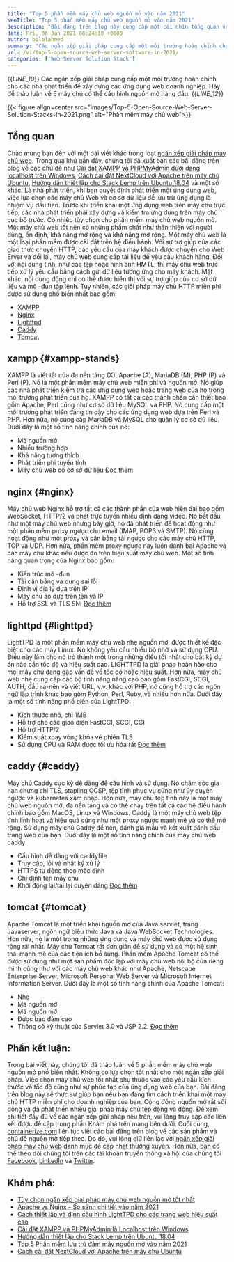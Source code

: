 ```yaml
---
title: "Top 5 phần mềm máy chủ web nguồn mở vào năm 2021" 
seoTitle: "Top 5 phần mềm máy chủ web nguồn mở vào năm 2021" 
description: "Bài đăng trên blog này cung cấp một cái nhìn tổng quan về 5 phần mềm máy chủ web phổ biến hàng đầu. Tất cả các phần mềm được liệt kê ở đây là tự lưu trữ, miễn phí và cung cấp các tính năng phong phú." 
date: Fri, 08 Jan 2021 08:24:10 +0000
author: bilalahmed
summary: "Các ngăn xếp giải pháp cung cấp một môi trường hoàn chỉnh cho các nhà phát triển để xây dựng các ứng dụng web doanh nghiệp. Hãy để thảo luận về 5 máy chủ có thể cấu hình nguồn mở hàng đầu." 
url: /vi/top-5-open-source-web-server-software-in-2021/
categories: ['Web Server Solution Stack']
---
```

{{_LINE_10_}}
  Các ngăn xếp giải pháp cung cấp một môi trường hoàn chỉnh cho các nhà phát triển để xây dựng các ứng dụng web doanh nghiệp. Hãy để thảo luận về 5 máy chủ có thể cấu hình nguồn mở hàng đầu.
{{_LINE_12_}}

{{< figure align=center src="images/Top-5-Open-Source-Web-Server-Solution-Stacks-In-2021.png" alt="Phần mềm máy chủ web">}}


## Tổng quan
Chào mừng bạn đến với một bài viết khác trong loạt [ngăn xếp giải pháp máy chủ web][1]. Trong quá khứ gần đây, chúng tôi đã xuất bản các bài đăng trên blog về các chủ đề như [Cài đặt XAMPP và PHPMyAdmin dưới dạng localhost trên Windows][2], [Cách cài đặt NextCloud với Apache trên máy chủ Ubuntu][3], [Hướng dẫn thiết lập cho Stack Lemp trên Ubuntu 18.04][4] và một số khác. Là nhà phát triển, khi bạn quyết định phát triển một ứng dụng web, việc lựa chọn các máy chủ Web và cơ sở dữ liệu để lưu trữ ứng dụng là nhiệm vụ đầu tiên. Trước khi triển khai một ứng dụng web trên máy chủ trực tiếp, các nhà phát triển phải xây dựng và kiểm tra ứng dụng trên máy chủ cục bộ trước. Có nhiều tùy chọn cho phần mềm máy chủ web nguồn mở. Một máy chủ web tốt nên có những phẩm chất như thân thiện với người dùng, ổn định, khả năng mở rộng và khả năng mở rộng.
Một máy chủ web là một loại phần mềm được cài đặt trên hệ điều hành. Với sự trợ giúp của các giao thức chuyển HTTP, các yêu cầu của máy khách được chuyển cho Web Erver và đổi lại, máy chủ web cung cấp tài liệu để yêu cầu khách hàng. Đối với nội dung tĩnh, như các tệp hoặc hình ảnh HMTL, thì máy chủ web trực tiếp xử lý yêu cầu bằng cách gửi dữ liệu tương ứng cho máy khách. Mặt khác, nội dung động chỉ có thể được hiển thị với sự trợ giúp của cơ sở dữ liệu và mô -đun tập lệnh. Tuy nhiên, các giải pháp máy chủ HTTP miễn phí được sử dụng phổ biến nhất bao gồm:
  * [XAMPP][5]
  * [Nginx][6]
  * [Lighttpd][7]
  * [Caddy][8]
  * [Tomcat][9]

## xampp   {#xampp-stands}
XAMPP là viết tắt của đa nền tảng (X), Apache (A), MariaDB (M), PHP (P) và Perl (P). Nó là một phần mềm máy chủ web miễn phí và nguồn mở. Nó giúp các nhà phát triển kiểm tra các ứng dụng web hoặc trang web của họ trong môi trường phát triển của họ. XAMPP có tất cả các thành phần cần thiết bao gồm Apache, Perl cũng như cơ sở dữ liệu MySQL và PHP. Nó cung cấp một môi trường phát triển đáng tin cậy cho các ứng dụng web dựa trên Perl và PHP. Hơn nữa, nó cung cấp MariaDB và MySQL cho quản lý cơ sở dữ liệu. Dưới đây là một số tính năng chính của nó:
  * Mã nguồn mở
  * Nhiều trường hợp
  * Khả năng tương thích
  * Phát triển phi tuyến tính
  * Máy chủ web có cơ sở dữ liệu
[Đọc thêm][10]

## nginx   {#nginx}
Máy chủ web Nginx hỗ trợ tất cả các thành phần của web hiện đại bao gồm WebSocket, HTTP/2 và phát trực tuyến nhiều định dạng video. Nó bắt đầu như một máy chủ web nhưng bây giờ, nó đã phát triển để hoạt động như một phần mềm proxy ngược cho email (IMAP, POP3 và SMTP). Nó cũng hoạt động như một proxy và cân bằng tải ngược cho các máy chủ HTTP, TCP và UDP. Hơn nữa, phần mềm proxy ngược này luôn đánh bại Apache và các máy chủ khác nếu được đo trên hiệu suất máy chủ web. Một số tính năng quan trọng của Nginx bao gồm:
  * Kiến trúc mô -đun
  * Tải cân bằng và dung sai lỗi
  * Định vị địa lý dựa trên IP
  * Máy chủ ảo dựa trên tên và IP
  * Hỗ trợ SSL và TLS SNI
[Đọc thêm][11]

## lighttpd   {#lighttpd}
LightTPD là một phần mềm máy chủ web nhẹ nguồn mở, được thiết kế đặc biệt cho các máy Linux. Nó không yêu cầu nhiều bộ nhớ và sử dụng CPU. Điều này làm cho nó trở thành một trong những điều tốt nhất cho bất kỳ dự án nào cần tốc độ và hiệu suất cao. LIGHTTPD là giải pháp hoàn hảo cho mọi máy chủ đang gặp vấn đề về tốc độ hoặc hiệu suất. Hơn nữa, máy chủ web nhẹ cung cấp các bộ tính năng nâng cao bao gồm FastCGI, SCGI, AUTH, đầu ra-nén và viết URL, v.v. khác với PHP, nó cũng hỗ trợ các ngôn ngữ lập trình khác bao gồm Python, Perl, Ruby, và nhiều hơn nữa. Dưới đây là một số tính năng phổ biến của LightTPD:
  * Kích thước nhỏ, chỉ 1MB
  * Hỗ trợ cho các giao diện FastCGI, SCGI, CGI
  * Hỗ trợ HTTP/2
  * Kiểm soát xoay vòng khóa vé phiên TLS
  * Sử dụng CPU và RAM được tối ưu hóa rất
[Đọc thêm][12]

## caddy   {#caddy}
Máy chủ Caddy cực kỳ dễ dàng để cấu hình và sử dụng. Nó chăm sóc gia hạn chứng chỉ TLS, stapling OCSP, tệp tĩnh phục vụ cũng như ủy quyền ngược và kubernetes xâm nhập. Hơn nữa, máy chủ tệp tĩnh này là một máy chủ web nguồn mở, đa nền tảng và có thể chạy trên tất cả các hệ điều hành chính bao gồm MacOS, Linux và Windows. Caddy là một máy chủ web tệp tĩnh linh hoạt và hiệu quả cũng như một proxy ngược mạnh mẽ và có thể mở rộng. Sử dụng máy chủ Caddy để nén, đánh giá mẫu và kết xuất đánh dấu trang web của bạn. Dưới đây là một số tính năng chính của máy chủ web caddy:
  * Cấu hình dễ dàng với caddyfile
  * Truy cập, lỗi và nhật ký xử lý
  * HTTPS tự động theo mặc định
  * Chỉ định tên máy chủ
  * Khởi động lại/tải lại duyên dáng
[Đọc thêm][13]

## tomcat   {#tomcat}
Apache Tomcat là một triển khai nguồn mở của Java servlet, trang Javaserver, ngôn ngữ biểu thức Java và Java WebSocket Technologies. Hơn nữa, nó là một trong những ứng dụng và máy chủ web được sử dụng rộng rãi nhất. Máy chủ Tomcat rất đơn giản để sử dụng và có một hệ sinh thái mạnh mẽ của các tiện ích bổ sung. Phần mềm Apache Tomcat có thể được sử dụng như một sản phẩm độc lập với máy chủ web nội bộ của riêng mình cũng như với các máy chủ web khác như Apache, Netscape Enterprise Server, Microsoft Personal Web Server và Microsoft Internet Information Server. Dưới đây là một số tính năng chính của Apache Tomcat:
  * Nhẹ
  * Mã nguồn mở
  * Mã nguồn mở
  * Được bảo đảm cao
  * Thông số kỹ thuật của Servlet 3.0 và JSP 2.2.
[Đọc thêm][14]

## Phần kết luận:
Trong bài viết này, chúng tôi đã thảo luận về 5 phần mềm máy chủ web nguồn mở phổ biến nhất. Không có lựa chọn tốt nhất cho một ngăn xếp giải pháp. Việc chọn máy chủ web tốt nhất phụ thuộc vào các yêu cầu kích thước và tốc độ cũng như sự phức tạp của ứng dụng web của bạn. Bài đăng trên blog này sẽ thực sự giúp bạn nếu bạn đang tìm cách triển khai một máy chủ HTTP miễn phí cho doanh nghiệp của bạn. Cộng đồng nguồn mở rất sôi động và đã phát triển nhiều giải pháp máy chủ tệp động và động. Để xem chi tiết đầy đủ về các ngăn xếp giải pháp nêu trên, vui lòng truy cập các liên kết được đề cập trong phần Khám phá trên mạng bên dưới.
Cuối cùng, [containerize.com][15] liên tục viết các bài đăng trên blog về các sản phẩm và chủ đề nguồn mở tiếp theo. Do đó, vui lòng giữ liên lạc với [][16][ngăn xếp giải pháp máy chủ web][1] danh mục để cập nhật thường xuyên. Hơn nữa, bạn có thể theo dõi chúng tôi trên các tài khoản truyền thông xã hội của chúng tôi [Facebook][17], [LinkedIn][18] và [Twitter][19].

## Khám phá:
  * [Tùy chọn ngăn xếp giải pháp máy chủ web nguồn mở tốt nhất][20]
  * [Apache vs Nginx - So sánh chi tiết vào năm 2021][21]
  * [Cách thiết lập và định cấu hình LightTPD cho các trang web hiệu suất cao][22]
  * [Cài đặt XAMPP và PHPMyAdmin là Localhost trên Windows][2]
  * [Hướng dẫn thiết lập cho Stack Lemp trên Ubuntu 18.04][4]
  * [Top 5 Phần mềm lưu trữ đám mây nguồn mở vào năm 2021][23]
  * [Cách cài đặt NextCloud với Apache trên máy chủ Ubuntu][3]

  
[1]: https://products.containerize.com/solution-stack/
[2]: https://blog.containerize.com/database-management-software/how-to-setup-xampp-and-phpmyadmin-as-localhost-on-windows/
[3]: https://blog.containerize.com/backup-and-sync-software/how-to-install-nextcloud-with-apache-on-ubuntu-server/
[4]: https://blog.containerize.com/web-server-solution-stack/setup-tutorial-for-lemp-stack-on-ubuntu-18-04/
[5]: #xampp-stands
[6]: #NGINX
[7]: #Lighttpd
[8]: #Caddy
[9]: #Tomcat
[10]: https://products.containerize.com/solution-stack/xampp
[11]: https://products.containerize.com/solution-stack/nginx
[12]: https://products.containerize.com/solution-stack/lighttpd
[13]: https://products.containerize.com/solution-stack/caddy
[14]: https://products.containerize.com/solution-stack/tomcat
[15]: https://www.containerize.com/
[16]: https://products.containerize.com/video-editing-software
[17]: https://web.facebook.com/containerize
[18]: https://www.linkedin.com/company/containerize/
[19]: https://twitter.com/containerize_co
[20]: https://products.containerize.com/solution-stack
[21]: https://blog.containerize.com/2021/02/26/apache-vs-nginx-detailed-comparison-in-2021/
[22]: https://blog.containerize.com/2020/12/16/setup-and-configure-lighttpd-web-server-for-high-performance-websites/
[23]: https://blog.containerize.com/backup-and-sync-software/top-5-open-source-cloud-storage-software-in-2021/
